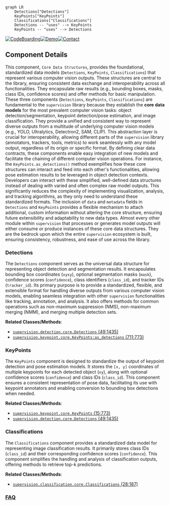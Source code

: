 ```mermaid
graph LR
    Detections["Detections"]
    KeyPoints["KeyPoints"]
    Classifications["Classifications"]
    Detections -- "uses" --> KeyPoints
    KeyPoints -- "uses" --> Detections
```
[![CodeBoarding](https://img.shields.io/badge/Generated%20by-CodeBoarding-9cf?style=flat-square)](https://github.com/CodeBoarding/GeneratedOnBoardings)[![Demo](https://img.shields.io/badge/Try%20our-Demo-blue?style=flat-square)](https://www.codeboarding.org/demo)[![Contact](https://img.shields.io/badge/Contact%20us%20-%20contact@codeboarding.org-lightgrey?style=flat-square)](mailto:contact@codeboarding.org)

## Component Details

This component, `Core Data Structures`, provides the foundational, standardized data models (`Detections`, `KeyPoints`, `Classifications`) that represent various computer vision outputs. These structures are central to the library, ensuring consistent data exchange and interoperability across all functionalities. They encapsulate raw results (e.g., bounding boxes, masks, class IDs, confidence scores) and offer methods for basic manipulation. These three components (`Detections`, `KeyPoints`, `Classifications`) are fundamental to the `supervision` library because they establish the **core data models** for the most prevalent computer vision tasks: object detection/segmentation, keypoint detection/pose estimation, and image classification. They provide a unified and consistent way to represent diverse outputs from a multitude of underlying computer vision models (e.g., YOLO, Ultralytics, Detectron2, SAM, CLIP). This abstraction layer is crucial for interoperability, allowing different parts of the `supervision` library (annotators, trackers, tools, metrics) to work seamlessly with any model output, regardless of its origin or specific format. By defining clear data contracts, these components enable easy integration of new models and facilitate the chaining of different computer vision operations. For instance, the `KeyPoints.as_detections()` method exemplifies how these core structures can interact and feed into each other's functionalities, allowing pose estimation results to be leveraged in object detection contexts. Developers can interact with these simplified, well-defined data structures instead of dealing with varied and often complex raw model outputs. This significantly reduces the complexity of implementing visualization, analysis, and tracking algorithms, as they only need to understand these standardized formats. The inclusion of `data` and `metadata` fields in `Detections` and `KeyPoints` provides a flexible mechanism to attach additional, custom information without altering the core structure, ensuring future extensibility and adaptability to new data types. Almost every other module within `supervision` that processes or generates model outputs will either consume or produce instances of these core data structures. They are the bedrock upon which the entire `supervision` ecosystem is built, ensuring consistency, robustness, and ease of use across the library.

### Detections
The `Detections` component serves as the universal data structure for representing object detection and segmentation results. It encapsulates bounding box coordinates (`xyxy`), optional segmentation masks (`mask`), confidence scores (`confidence`), class identifiers (`class_id`), and tracker IDs (`tracker_id`). Its primary purpose is to provide a standardized, flexible, and extensible format for handling diverse outputs from various computer vision models, enabling seamless integration with other `supervision` functionalities like tracking, annotation, and analysis. It also offers methods for common operations such as non-maximum suppression (NMS), non-maximum merging (NMM), and merging multiple detection sets.


**Related Classes/Methods**:

- <a href="https://github.com/roboflow/supervision/blob/master/supervision/detection/core.py#L49-L1435" target="_blank" rel="noopener noreferrer">`supervision.detection.core.Detections` (49:1435)</a>
- <a href="https://github.com/roboflow/supervision/blob/master/supervision/keypoint/core.py#L711-L773" target="_blank" rel="noopener noreferrer">`supervision.keypoint.core.KeyPoints:as_detections` (711:773)</a>


### KeyPoints
The `KeyPoints` component is designed to standardize the output of keypoint detection and pose estimation models. It stores the `[x, y]` coordinates of multiple keypoints for each detected object (`xy`), along with optional confidence scores (`confidence`) and class IDs (`class_id`). This component ensures a consistent representation of pose data, facilitating its use with keypoint annotators and enabling conversion to bounding box detections when needed.


**Related Classes/Methods**:

- <a href="https://github.com/roboflow/supervision/blob/master/supervision/keypoint/core.py#L15-L773" target="_blank" rel="noopener noreferrer">`supervision.keypoint.core.KeyPoints` (15:773)</a>
- <a href="https://github.com/roboflow/supervision/blob/master/supervision/detection/core.py#L49-L1435" target="_blank" rel="noopener noreferrer">`supervision.detection.core.Detections` (49:1435)</a>


### Classifications
The `Classifications` component provides a standardized data model for representing image classification results. It primarily stores class IDs (`class_id`) and their corresponding confidence scores (`confidence`). This component simplifies the handling and analysis of classification outputs, offering methods to retrieve top-k predictions.


**Related Classes/Methods**:

- <a href="https://github.com/roboflow/supervision/blob/master/supervision/classification/core.py#L28-L187" target="_blank" rel="noopener noreferrer">`supervision.classification.core.Classifications` (28:187)</a>




### [FAQ](https://github.com/CodeBoarding/GeneratedOnBoardings/tree/main?tab=readme-ov-file#faq)